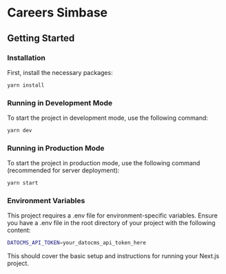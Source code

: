 # Careers Simbase

## Getting Started

### Installation

First, install the necessary packages:

```bash
yarn install
```

### Running in Development Mode

To start the project in development mode, use the following command:

```bash
yarn dev
```

### Running in Production Mode

To start the project in production mode, use the following command (recommended for server deployment):

```bash
yarn start
```

### Environment Variables

This project requires a .env file for environment-specific variables. Ensure you have a .env file in the root directory of your project with the following content:

```bash
DATOCMS_API_TOKEN=your_datocms_api_token_here
```

This should cover the basic setup and instructions for running your Next.js project.
